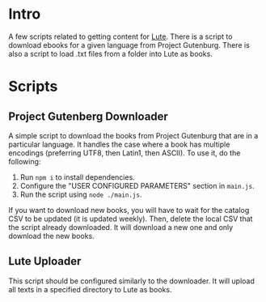 # Intro
A few scripts related to getting content for [Lute](https://github.com/LuteOrg/lute-v3). There is a script to download ebooks for a given language from Project Gutenburg. There is also a script to load .txt files from a folder into Lute as books.

# Scripts
## Project Gutenberg Downloader
A simple script to download the books from Project Gutenburg that are in a particular language. It handles the case where a book has multiple encodings (preferring UTF8, then Latin1, then ASCII). To use it, do the following:
1. Run `npm i` to install dependencies.
2. Configure the "USER CONFIGURED PARAMETERS" section in `main.js`.
3. Run the script using `node ./main.js`.

If you want to download new books, you will have to wait for the catalog CSV to be updated (it is updated weekly). Then, delete the local CSV that the script already downloaded. It will download a new one and only download the new books.

## Lute Uploader
This script should be configured similarly to the downloader. It will upload all texts in a specified directory to Lute as books.